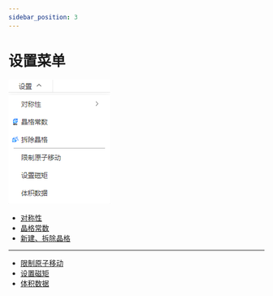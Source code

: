 ```yaml
---
sidebar_position: 3
---
```


# 设置菜单

![settings](../../nested/qstudio_manual_settings.png)


<!-- <img src="nested/qstudio_manual_settings.png"> -->
<!-- <img src={require('./nested/qstudio_manual_settings.png').default} alt="设置" width="160px" /> -->

- [对称性](/next/Q-Studio/界面及功能/菜单/qstudio_manual_settings_symmetry)
- [晶格常数](/next/Q-Studio/界面及功能/菜单/qstudio_manual_settings_latticeconstant)
- [新建、拆除晶格](/next/Q-Studio/界面及功能/菜单/qstudio_manual_settings_newlattice)

---


- [限制原子移动](/next/Q-Studio/界面及功能/菜单/qstudio_manual_settings_fixatom)
- [设置磁矩](/next/Q-Studio/界面及功能/菜单/qstudio_manual_settings_magmom)
- [体积数据](/next/Q-Studio/界面及功能/菜单/qstudio_manual_settings_volumedata)